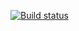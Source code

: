 [![Build status](https://ci.appveyor.com/api/projects/status/29f9hnov3h02qcha?svg=true)](https://ci.appveyor.com/project/Cazuist/tests)